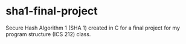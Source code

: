 # sha1-final-project

Secure Hash Algorithm 1 (SHA 1) created in C for a final project for my program structure (ICS 212) class. 
